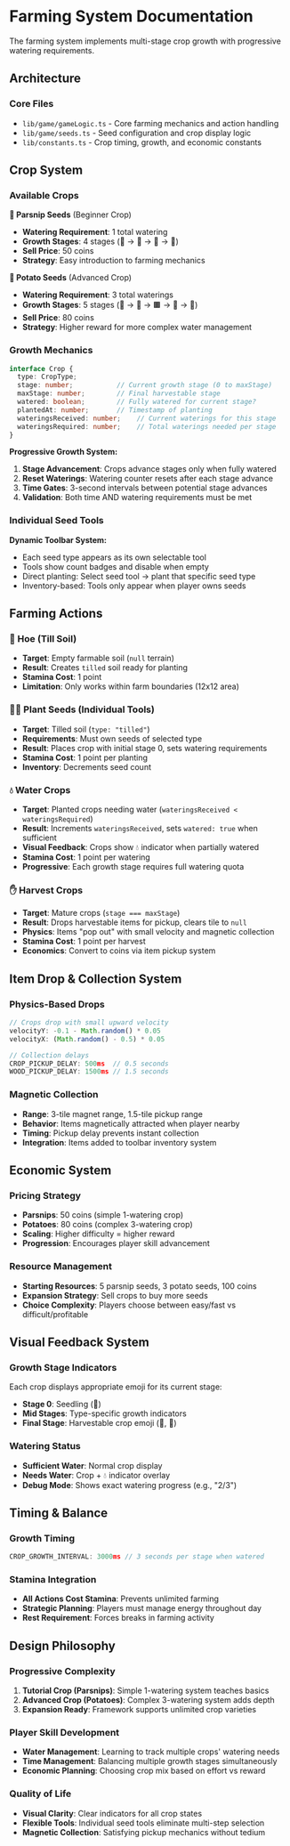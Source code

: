 # Farming System Documentation

The farming system implements multi-stage crop growth with progressive watering requirements.

## Architecture

### Core Files
- `lib/game/gameLogic.ts` - Core farming mechanics and action handling
- `lib/game/seeds.ts` - Seed configuration and crop display logic
- `lib/constants.ts` - Crop timing, growth, and economic constants

## Crop System

### Available Crops

**🥕 Parsnip Seeds** (Beginner Crop)
- **Watering Requirement**: 1 total watering
- **Growth Stages**: 4 stages (🌱 → 🌿 → 🌾 → 🥕)
- **Sell Price**: 50 coins
- **Strategy**: Easy introduction to farming mechanics

**🥔 Potato Seeds** (Advanced Crop)
- **Watering Requirement**: 3 total waterings
- **Growth Stages**: 5 stages (🌱 → 🌿 → 🟫 → 🔸 → 🥔)
- **Sell Price**: 80 coins
- **Strategy**: Higher reward for more complex water management

### Growth Mechanics

```typescript
interface Crop {
  type: CropType;
  stage: number;           // Current growth stage (0 to maxStage)
  maxStage: number;        // Final harvestable stage
  watered: boolean;        // Fully watered for current stage?
  plantedAt: number;       // Timestamp of planting
  wateringsReceived: number;    // Current waterings for this stage
  wateringsRequired: number;    // Total waterings needed per stage
}
```

**Progressive Growth System:**
1. **Stage Advancement**: Crops advance stages only when fully watered
2. **Reset Waterings**: Watering counter resets after each stage advance  
3. **Time Gates**: 3-second intervals between potential stage advances
4. **Validation**: Both time AND watering requirements must be met

### Individual Seed Tools

**Dynamic Toolbar System:**
- Each seed type appears as its own selectable tool
- Tools show count badges and disable when empty
- Direct planting: Select seed tool → plant that specific seed type
- Inventory-based: Tools only appear when player owns seeds

## Farming Actions

### 🔨 Hoe (Till Soil)
- **Target**: Empty farmable soil (`null` terrain)
- **Result**: Creates `tilled` soil ready for planting
- **Stamina Cost**: 1 point
- **Limitation**: Only works within farm boundaries (12x12 area)

### 🥕🥔 Plant Seeds (Individual Tools)
- **Target**: Tilled soil (`type: "tilled"`)
- **Requirements**: Must own seeds of selected type
- **Result**: Places crop with initial stage 0, sets watering requirements
- **Stamina Cost**: 1 point per planting
- **Inventory**: Decrements seed count

### 💧 Water Crops
- **Target**: Planted crops needing water (`wateringsReceived < wateringsRequired`)
- **Result**: Increments `wateringsReceived`, sets `watered: true` when sufficient
- **Visual Feedback**: Crops show 💧 indicator when partially watered
- **Stamina Cost**: 1 point per watering
- **Progressive**: Each growth stage requires full watering quota

### ✋ Harvest Crops
- **Target**: Mature crops (`stage === maxStage`)
- **Result**: Drops harvestable items for pickup, clears tile to `null`
- **Physics**: Items "pop out" with small velocity and magnetic collection
- **Stamina Cost**: 1 point per harvest
- **Economics**: Convert to coins via item pickup system

## Item Drop & Collection System

### Physics-Based Drops
```typescript
// Crops drop with small upward velocity
velocityY: -0.1 - Math.random() * 0.05
velocityX: (Math.random() - 0.5) * 0.05

// Collection delays
CROP_PICKUP_DELAY: 500ms  // 0.5 seconds
WOOD_PICKUP_DELAY: 1500ms // 1.5 seconds
```

### Magnetic Collection
- **Range**: 3-tile magnet range, 1.5-tile pickup range
- **Behavior**: Items magnetically attracted when player nearby
- **Timing**: Pickup delay prevents instant collection
- **Integration**: Items added to toolbar inventory system

## Economic System

### Pricing Strategy
- **Parsnips**: 50 coins (simple 1-watering crop)
- **Potatoes**: 80 coins (complex 3-watering crop)  
- **Scaling**: Higher difficulty = higher reward
- **Progression**: Encourages player skill advancement

### Resource Management
- **Starting Resources**: 5 parsnip seeds, 3 potato seeds, 100 coins
- **Expansion Strategy**: Sell crops to buy more seeds
- **Choice Complexity**: Players choose between easy/fast vs difficult/profitable

## Visual Feedback System

### Growth Stage Indicators
Each crop displays appropriate emoji for its current stage:
- **Stage 0**: Seedling (🌱)
- **Mid Stages**: Type-specific growth indicators
- **Final Stage**: Harvestable crop emoji (🥕, 🥔)

### Watering Status
- **Sufficient Water**: Normal crop display
- **Needs Water**: Crop + 💧 indicator overlay
- **Debug Mode**: Shows exact watering progress (e.g., "2/3")

## Timing & Balance

### Growth Timing
```typescript
CROP_GROWTH_INTERVAL: 3000ms // 3 seconds per stage when watered
```

### Stamina Integration
- **All Actions Cost Stamina**: Prevents unlimited farming
- **Strategic Planning**: Players must manage energy throughout day
- **Rest Requirement**: Forces breaks in farming activity

## Design Philosophy

### Progressive Complexity
1. **Tutorial Crop (Parsnips)**: Simple 1-watering system teaches basics
2. **Advanced Crop (Potatoes)**: Complex 3-watering system adds depth
3. **Expansion Ready**: Framework supports unlimited crop varieties

### Player Skill Development
- **Water Management**: Learning to track multiple crops' watering needs  
- **Time Management**: Balancing multiple growth stages simultaneously
- **Economic Planning**: Choosing crop mix based on effort vs reward

### Quality of Life
- **Visual Clarity**: Clear indicators for all crop states
- **Flexible Tools**: Individual seed tools eliminate multi-step selection
- **Magnetic Collection**: Satisfying pickup mechanics without tedium